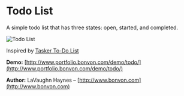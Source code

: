 # Todo List

A simple todo list that has three states: open, started, and completed.

<img src="http://www.bonvon.com/blog/wp-content/uploads/2015/11/todo.png"
alt="Todo List" />

Inspired by [Tasker To-Do List](http://www.chynodeluxe.com/portfolio/tasker-to-do-list/)

**Demo:** [http://www.portfolio.bonvon.com/demo/todo/](http://www.portfolio.bonvon.com/demo/todo/)

**Author:** LaVaughn Haynes – [http://www.bonvon.com](http://www.bonvon.com)
